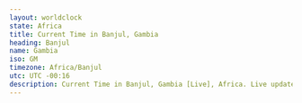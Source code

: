 ```yaml
---
layout: worldclock
state: Africa
title: Current Time in Banjul, Gambia
heading: Banjul
name: Gambia
iso: GM
timezone: Africa/Banjul
utc: UTC -00:16
description: Current Time in Banjul, Gambia [Live], Africa. Live update now time in Banjul, timezone Africa/Banjul, UTC -00:16, Country ISO code & Current Local Time.
---
```


